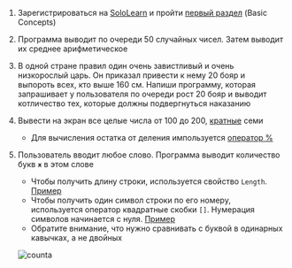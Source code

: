 1. Зарегистрироваться на [SoloLearn](https://www.sololearn.com/) и пройти [первый раздел](https://www.sololearn.com/Play/CSharp) (Basic Concepts)
2. Программа выводит по очереди 50 случайных чисел. Затем выводит их среднее арифметическое
3. В одной стране правил один очень завистливый и очень низкорослый царь. Он приказал привести к нему 20 бояр и выпороть всех, кто выше 160 см. Напиши программу, которая запрашивает у пользователя по очереди рост 20 бояр и выводит котличество тех, которые должны подвергнуться наказанию
4. Вывести на экран все целые числа от 100 до 200, [кратные](http://www.webmath.ru/poleznoe/formules_18_10.php) семи
   - Для вычисления остатка от деления импользуется [оператор %](https://docs.microsoft.com/ru-ru/dotnet/csharp/language-reference/operators/modulus-operator)
5. Пользователь вводит любое слово. Программа выводит количество букв `ж` в этом слове
   - Чтобы получить длину строки, используется свойство `Length`. [Пример](https://gist.github.com/Simplifier/594bee4619bdd2c506dd698adef3cc11#file-extractchar-cs-L5)
   - Чтобы получить один символ строки по его номеру, используется оператор квадратные скобки `[]`. Нумерация символов начинается с нуля. [Пример](https://gist.github.com/Simplifier/594bee4619bdd2c506dd698adef3cc11#file-extractchar-cs-L5)
   - Обратите внимание, что нужно сравнивать с буквой в одинарных кавычках, а не двойных

   ![counta](https://api.monosnap.com/rpc/file/download?id=Yd1NBxcCryFAbJ4K2FXiAopLqoQs3m)
